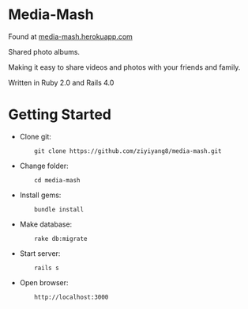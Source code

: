 # Media-Mash

Found at [media-mash.herokuapp.com](http://media-mash.herokuapp.com)

Shared photo albums.

Making it easy to share videos and photos with your friends and family.

Written in Ruby 2.0 and Rails 4.0

# Getting Started

* Clone git:

          git clone https://github.com/ziyiyang8/media-mash.git

* Change folder:

          cd media-mash

* Install gems:

          bundle install

* Make database:

          rake db:migrate

* Start server:

          rails s

* Open browser:

          http://localhost:3000

